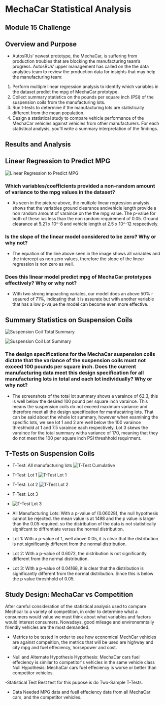 # MechaCar Statistical Analysis
## Module 15 Challenge

## Overview and Purpose

- AutosRUs’ newest prototype, the MechaCar, is suffering from production troubles that are blocking the manufacturing team’s progress. AutosRUs’ upper management has called on the the data analytics team to review the production data for insights that may help the manufacturing team:

1. Perform multiple linear regression analysis to identify which variables in the dataset predict the mpg of MechaCar prototype.
2. Collect summary statistics on the pounds per square inch (PSI) of the suspension coils from the manufacturing lots.
3. Run t-tests to determine if the manufacturing lots are statistically different from the mean population.
4. Design a statistical study to compare vehicle performance of the MechaCar vehicles against vehicles from other manufacturers. For each statistical analysis, you’ll write a summary interpretation of the findings.

## Results and Analysis

## Linear Regression to Predict MPG

![Linear Regression to Predict MPG](https://user-images.githubusercontent.com/88692025/145738416-95b04040-bc2a-4505-a94f-49802cb8566a.PNG)

### Which variables/coefficients provided a non-random amount of variance to the mpg values in the dataset?
- As seen in the picture above, the multiple linear regression analysis shows that the variables ground clearance andvehicle length provide a non random amount of varaince on the the mpg value. The p-value for both of these ius less than the non random requirement of 0.05. Ground clearance at 5.21 x 10^-8 and vehicle length at 2.5 x 10^-12 respectively.
### Is the slope of the linear model considered to be zero? Why or why not?
- The equation of the line above seen in the image shows all variables and the intercept as non zero values, therefore the slope of the linear regression is non zero as well.
### Does this linear model predict mpg of MechaCar prototypes effectively? Why or why not?
- With two strong impoacting variales, our model does an above 50% r sqaured of 71%, indicating that it is assurate but with another variable that has a low p-va;ue the model can become even more effective.

## Summary Statistics on Suspension Coils

![Suspension Coil Total Summary](https://user-images.githubusercontent.com/88692025/145752379-a4bf7552-2568-41ca-b08b-bfcc0052bd33.PNG)

![Suspension Coil Lot Summary](https://user-images.githubusercontent.com/88692025/145752390-b630beab-729f-4cd9-a406-ce63fc19c5b8.PNG)

### The design specifications for the MechaCar suspension coils dictate that the variance of the suspension coils must not exceed 100 pounds per square inch. Does the current manufacturing data meet this design specification for all manufacturing lots in total and each lot individually? Why or why not? 
- The screenshots of the total lot summary shows a varaince of 62.3, this is well below the desired 100 pound per square inch varaince. This means the suspension coils do not exceed maximum variance and therefore meet all the design specification for manfucatring lots. That can be said about the whole lot summary, however when examining the specific lots, we see lot 1 and 2 are well below the 100 varaince threshhold at 1 and 7.5 varaince each respectively. Lot 3 skews the varaince for the total summary witha variance of 170, meaning that they do not meet the 100 per square inch PSI threshhold requirment.

## T-Tests on Suspension Coils

- T-Test: All manufacturing lots 
![T-Test Cumulative](https://user-images.githubusercontent.com/88692025/145753127-403f24f7-7684-420b-bc23-3d249a02cd7b.PNG)

- T-Test: Lot 1 
![T-Test Lot 1](https://user-images.githubusercontent.com/88692025/145753210-b2229f29-ef95-4c45-b2e7-f10d3ea3433b.PNG)

- T-Test: Lot 2
![T-Test Lot 2](https://user-images.githubusercontent.com/88692025/145753220-35cfd64b-c98b-4d56-b6ff-a64131ddc57a.PNG)

- T-Test: Lot 3
- ![T-Test Lot 3](https://user-images.githubusercontent.com/88692025/145753223-c759af4d-fe6f-4b01-a771-0bb2e5e8af69.PNG)

- All Manufacturing Lots: With a p-value of (0.06028), the null hypothesis cannot be rejected. the mean value is at 1498 and the p value is larger than the 0.05 required. so the distribution of the data is not statistically signifcant to diffrentiate versus the normal distribution.
- Lot 1: With a p-value of 1, well above 0.05, it is clear that the distribution is not significantly different from the normal distribution.
- Lot 2: With a p-value of 0.6072, the distribution is not significantly different from the normal distribution.
- Lot 3: With a p-value of 0.04168, it is clear that the distribution is significantly different from the normal distribution. Since this is below the p value threshhold of 0.05.

## Study Design: MechaCar vs Competition

After careful consideration of the statistical analysis used to compare Mechcar to a variety of competition, in order to determine what a consumers would value we must think about what variables and factors would interest consumers. Nowadays, good mileage and environemntally friendly vehicles are the most demanded. 

- Metrics to be tested
In order to see how economical MechCar vehicles are against compeition, the metrics that will be used are highway and city mpg and fuel effeciency, horsepower and cost. 

- Null and Alternate Hypothesis
Hypothesis: MechaCar cars fuel effeciency is similar to competitor's vehicles in the same vehicle class 
Null Hypothesis: MechaCar cars fuel effeciency is worse or better than competitor vehicles.

-Statistical Test
Best test for this pupose is do Two-Sample T-Tests.

- Data Needed
MPG data and fuell effeciency data from all MechaCar cars, and the competitor vehicles.
